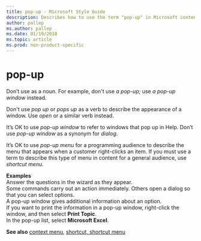 ```yaml
---
title: pop-up - Microsoft Style Guide
description: Describes how to use the term "pop-up" in Microsoft content.
author: pallep
ms.author: pallep
ms.date: 01/19/2018
ms.topic: article
ms.prod: non-product-specific
---
```


# pop-up

Don’t use as a noun. For example, don't use *a pop-up;* use *a pop-up window* instead.

Don't use *pop up* or *pops up* as a verb to describe the appearance of a window. Use *open* or a similar verb instead. 

It’s OK to use *pop-up window* to refer to windows that pop up in Help. Don’t use *pop-up window* as a synonym for *dialog*.

It’s OK to use
*pop-up menu* for a programming audience to describe the menu that appears when a customer right-clicks an item. If you must use a term to describe this type of menu in content for a general audience, use *shortcut menu*.

**Examples**  
Answer the questions in the wizard as they appear.   
Some commands carry out an action immediately. Others open a dialog so that you can select options.  
A pop-up window gives additional information about an option.  
If you want to print the information in a pop-up window, right-click the window, and then select **Print Topic**.  
In the pop-up list, select **Microsoft Excel**.  

**See also** [context menu](~/a-z-word-list-term-collections/c/context-menu.md), [shortcut, shortcut menu](~/a-z-word-list-term-collections/s/shortcut-shortcut-menu.md)
